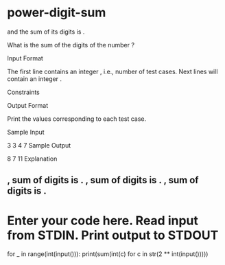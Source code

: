 # power-digit-sum
and the sum of its digits is .

What is the sum of the digits of the number  ?

Input Format

The first line contains an integer , i.e., number of test cases.
Next  lines will contain an integer .

Constraints

Output Format

Print the values corresponding to each test case.

Sample Input

3
3
4
7
Sample Output

8
7
11
Explanation

, sum of digits is .
, sum of digits is .
, sum of digits is .
--------------------------------------------------------------------------------------------------------
# Enter your code here. Read input from STDIN. Print output to STDOUT
for _ in range(int(input())):
    print(sum(int(c) for c in str(2 ** int(input()))))
